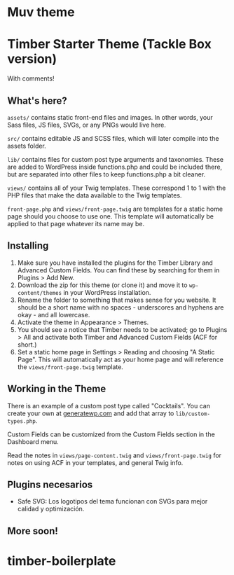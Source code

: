 # Muv theme
# Timber Starter Theme (Tackle Box version)

With comments!

## What's here?

`assets/` contains static front-end files and images. In other words, your Sass files, JS files, SVGs, or any PNGs would live here.

`src/` contains editable JS and SCSS files, which will later compile into the assets folder.

`lib/` contains files for custom post type arguments and taxonomies. These are added to WordPress inside functions.php and could be included there, but are separated into other files to keep functions.php a bit cleaner.

`views/` contains all of your Twig templates. These correspond 1 to 1 with the PHP files that make the data available to the Twig templates.

`front-page.php` and `views/front-page.twig` are templates for a static home page should you choose to use one. This template will automatically be applied to that page whatever its name may be.

## Installing

1. Make sure you have installed the plugins for the Timber Library and Advanced Custom Fields. You can find these by searching for them in Plugins > Add New.
2. Download the zip for this theme (or clone it) and move it to `wp-content/themes` in your WordPress installation.
3. Rename the folder to something that makes sense for you website. It should be a short name with no spaces - underscores and hyphens are okay - and all lowercase.
4. Activate the theme in Appearance >  Themes.
5. You should see a notice that Timber needs to be activated; go to Plugins > All and activate both Timber and Advanced Custom Fields (ACF for short.)
6. Set a static home page in Settings > Reading and choosing "A Static Page". This will automatically act as your home page and will reference the `views/front-page.twig` template.

## Working in the Theme

There is an example of a custom post type called "Cocktails". You can create your own at [generatewp.com](http://generatewp.com) and add that array to `lib/custom-types.php`.

Custom Fields can be customized from the Custom Fields section in the Dashboard menu.

Read the notes in `views/page-content.twig` and `views/front-page.twig` for notes on using ACF in your templates, and general Twig info.

## Plugins necesarios
- Safe SVG: Los logotipos del tema funcionan con SVGs para mejor calidad y optimización.

## More soon!
# timber-boilerplate
